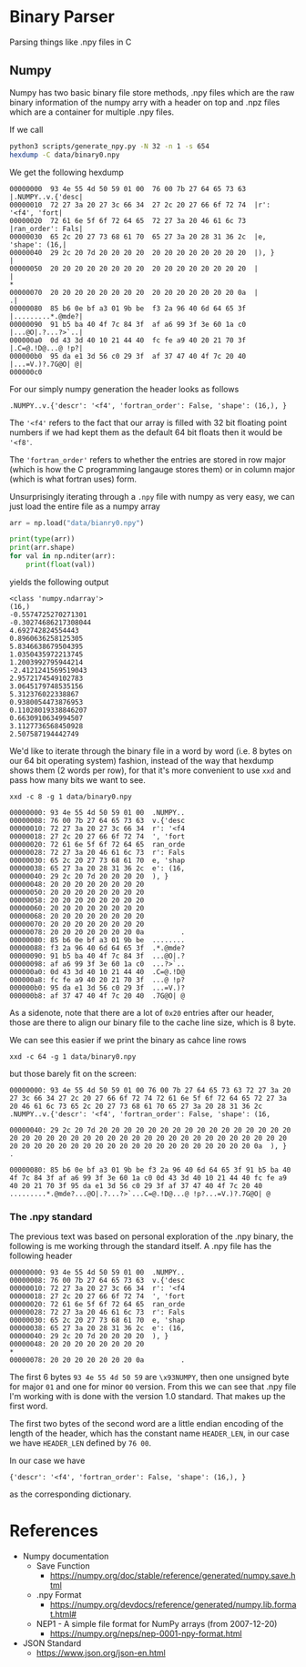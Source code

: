 # Binary Parser 
Parsing things like .npy files in C

## Numpy
Numpy has two basic binary file store methods, .npy files which are the raw
binary information of the numpy arry with a header on top and .npz files
which are a container for multiple .npy files.

If we call
```bash
python3 scripts/generate_npy.py -N 32 -n 1 -s 654
hexdump -C data/binary0.npy
```
We get the following hexdump
```
00000000  93 4e 55 4d 50 59 01 00  76 00 7b 27 64 65 73 63  |.NUMPY..v.{'desc|
00000010  72 27 3a 20 27 3c 66 34  27 2c 20 27 66 6f 72 74  |r': '<f4', 'fort|
00000020  72 61 6e 5f 6f 72 64 65  72 27 3a 20 46 61 6c 73  |ran_order': Fals|
00000030  65 2c 20 27 73 68 61 70  65 27 3a 20 28 31 36 2c  |e, 'shape': (16,|
00000040  29 2c 20 7d 20 20 20 20  20 20 20 20 20 20 20 20  |), }            |
00000050  20 20 20 20 20 20 20 20  20 20 20 20 20 20 20 20  |                |
*
00000070  20 20 20 20 20 20 20 20  20 20 20 20 20 20 20 0a  |               .|
00000080  85 b6 0e bf a3 01 9b be  f3 2a 96 40 6d 64 65 3f  |.........*.@mde?|
00000090  91 b5 ba 40 4f 7c 84 3f  af a6 99 3f 3e 60 1a c0  |...@O|.?...?>`..|
000000a0  0d 43 3d 40 10 21 44 40  fc fe a9 40 20 21 70 3f  |.C=@.!D@...@ !p?|
000000b0  95 da e1 3d 56 c0 29 3f  af 37 47 40 4f 7c 20 40  |...=V.)?.7G@O| @|
000000c0
```

For our simply numpy generation the header looks as follows
```
.NUMPY..v.{'descr': '<f4', 'fortran_order': False, 'shape': (16,), }  
```

The `'<f4'` refers to the fact that our array is filled with 32 bit floating point
numbers if we had kept them as the default 64 bit floats then it would be
`'<f8'`.

The `'fortran_order'` refers to whether the entries are stored in row major
(which is how the C programming langauge stores them) or in column major
(which is what fortran uses) form.

Unsurprisingly iterating through a `.npy` file with numpy as very easy, we can
just load the entire file as a numpy array
```python
arr = np.load("data/bianry0.npy")

print(type(arr))
print(arr.shape)
for val in np.nditer(arr):
    print(float(val))
```
yields the following output
```
<class 'numpy.ndarray'>
(16,)
-0.5574725270271301
-0.30274686217308044
4.692742824554443
0.8960636258125305
5.8346638679504395
1.0350435972213745
1.2003992795944214
-2.4121241569519043
2.9572174549102783
3.0645179748535156
5.312376022338867
0.9380054473876953
0.11028019338846207
0.6630910634994507
3.1127736568450928
2.507587194442749
```

We'd like to iterate through the binary file in a word by word (i.e. 8 bytes on our 64 bit operating
system) fashion, instead of the way that hexdump shows them (2 words per row), for that it's more
convenient to use `xxd` and pass how many bits we want to see.
```
xxd -c 8 -g 1 data/binary0.npy
```
```
00000000: 93 4e 55 4d 50 59 01 00  .NUMPY..
00000008: 76 00 7b 27 64 65 73 63  v.{'desc
00000010: 72 27 3a 20 27 3c 66 34  r': '<f4
00000018: 27 2c 20 27 66 6f 72 74  ', 'fort
00000020: 72 61 6e 5f 6f 72 64 65  ran_orde
00000028: 72 27 3a 20 46 61 6c 73  r': Fals
00000030: 65 2c 20 27 73 68 61 70  e, 'shap
00000038: 65 27 3a 20 28 31 36 2c  e': (16,
00000040: 29 2c 20 7d 20 20 20 20  ), }    
00000048: 20 20 20 20 20 20 20 20          
00000050: 20 20 20 20 20 20 20 20          
00000058: 20 20 20 20 20 20 20 20          
00000060: 20 20 20 20 20 20 20 20          
00000068: 20 20 20 20 20 20 20 20          
00000070: 20 20 20 20 20 20 20 20          
00000078: 20 20 20 20 20 20 20 0a         .
00000080: 85 b6 0e bf a3 01 9b be  ........
00000088: f3 2a 96 40 6d 64 65 3f  .*.@mde?
00000090: 91 b5 ba 40 4f 7c 84 3f  ...@O|.?
00000098: af a6 99 3f 3e 60 1a c0  ...?>`..
000000a0: 0d 43 3d 40 10 21 44 40  .C=@.!D@
000000a8: fc fe a9 40 20 21 70 3f  ...@ !p?
000000b0: 95 da e1 3d 56 c0 29 3f  ...=V.)?
000000b8: af 37 47 40 4f 7c 20 40  .7G@O| @
```
As a sidenote, note that there are a lot of `0x20` entries after our header,
those are there to align our binary file to the cache line size, which is 8 byte.

We can see this easier if we print the binary as cahce line rows
```
xxd -c 64 -g 1 data/binary0.npy
```
but those barely fit on the screen:
```
00000000: 93 4e 55 4d 50 59 01 00 76 00 7b 27 64 65 73 63 72 27 3a 20 27 3c 66 34 27 2c 20 27 66 6f 72 74 72 61 6e 5f 6f 72 64 65 72 27 3a 20 46 61 6c 73 65 2c 20 27 73 68 61 70 65 27 3a 20 28 31 36 2c  .NUMPY..v.{'descr': '<f4', 'fortran_order': False, 'shape': (16,

00000040: 29 2c 20 7d 20 20 20 20 20 20 20 20 20 20 20 20 20 20 20 20 20 20 20 20 20 20 20 20 20 20 20 20 20 20 20 20 20 20 20 20 20 20 20 20 20 20 20 20 20 20 20 20 20 20 20 20 20 20 20 20 20 20 20 0a  ), }                                                           .

00000080: 85 b6 0e bf a3 01 9b be f3 2a 96 40 6d 64 65 3f 91 b5 ba 40 4f 7c 84 3f af a6 99 3f 3e 60 1a c0 0d 43 3d 40 10 21 44 40 fc fe a9 40 20 21 70 3f 95 da e1 3d 56 c0 29 3f af 37 47 40 4f 7c 20 40  .........*.@mde?...@O|.?...?>`...C=@.!D@...@ !p?...=V.)?.7G@O| @
```

### The .npy standard
The previous text was based on personal exploration of the .npy binary, the following is me working through the standard itself. A .npy file has the following header
```
00000000: 93 4e 55 4d 50 59 01 00  .NUMPY..
00000008: 76 00 7b 27 64 65 73 63  v.{'desc
00000010: 72 27 3a 20 27 3c 66 34  r': '<f4
00000018: 27 2c 20 27 66 6f 72 74  ', 'fort
00000020: 72 61 6e 5f 6f 72 64 65  ran_orde
00000028: 72 27 3a 20 46 61 6c 73  r': Fals
00000030: 65 2c 20 27 73 68 61 70  e, 'shap
00000038: 65 27 3a 20 28 31 36 2c  e': (16,
00000040: 29 2c 20 7d 20 20 20 20  ), }    
00000048: 20 20 20 20 20 20 20 20          
*
00000078: 20 20 20 20 20 20 20 0a         .
```
The first 6 bytes `93 4e 55 4d 50 59` are `\x93NUMPY`, then one unsigned byte for major `01` and one for minor `00` version. From this we can see that .npy file I'm working with is done with the version 1.0 standard. That makes up the first word.

The first two bytes of the second word are a little endian encoding of the length of the header, which has the constant name `HEADER_LEN`, in our case we have `HEADER_LEN` defined by `76 00`.

In our case we have
```
{'descr': '<f4', 'fortran_order': False, 'shape': (16,), }
```
as the corresponding dictionary.

# References
* Numpy documentation
    * Save Function
        * https://numpy.org/doc/stable/reference/generated/numpy.save.html
    * .npy Format
        * https://numpy.org/devdocs/reference/generated/numpy.lib.format.html#
    * NEP1 - A simple file format for NumPy arrays (from 2007-12-20)
        * https://numpy.org/neps/nep-0001-npy-format.html
* JSON Standard
    * https://www.json.org/json-en.html